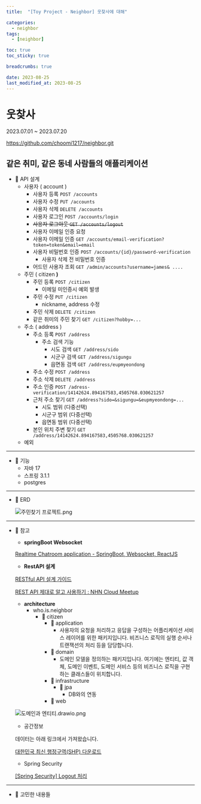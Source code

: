```yaml
---
title:  "[Toy Project - Neighbor] 웃찾사에 대해"

categories:
  - neighbor
tags:
  - [neighbor]

toc: true
toc_sticky: true

breadcrumbs: true

date: 2023-08-25
last_modified_at: 2023-08-25
---
```



# 웃찾사

2023.07.01 ~ 2023.07.20

https://github.com/choomi1217/neighbor.git

## **같은 취미, 같은 동네 사람들의 애플리케이션**

- 🔧 API 설계
  - 사용자 ( account )
    - 사용자 등록 `POST /accounts`
    - 사용자 수정 `PUT /accounts`
    - 사용자 삭제 `DELETE /accounts`
    - 사용자 로그인 `POST /accounts/login`
    - ~~사용자 로그아웃 `GET /accounts/logout`~~
    - 사용자 이메일 인증 요청
    - 사용자 이메일 인증 `GET /accounts/email-verification?token=token&email=email`
    - 사용자 비밀번호 인증 `POST /accounts/{id}/password-verification`
      - 사용자 삭제 전 비밀번호 인증
    - 어드민 사용자 조회 `GET /admin/accounts?username=james& ....`
  - 주민 ( citizen **)**
    - 주민 등록 `POST /citizen`
      - 이메일 미인증시 예외 발생
    - 주민 수정 `PUT /citizen`
      - nickname, address 수정
    - 주민 삭제 `DELETE /citizen`
    - 같은 취미의 주민 찾기 `GET /citizen?hobby=...`
  - 주소 ( address )
    - 주소 등록 `POST /address`
      - 주소 검색 기능
        - 시도 검색 `GET /address/sido`
        - 시군구 검색 `GET /address/sigungu`
        - 읍면동 검색 `GET /address/eupmyeondong`
    - 주소 수정 `POST /address`
    - 주소 삭제 `DELETE /address`
    - 주소 인증 `POST /adress-verification/14142624.894167583,4505768.030621257`
    - 근처 주소 찾기 `GET /address?sido=&sigungu=&eupmyeondong=...`
      - 시도 범위 (다중선택)
      - 시군구 범위 (다중선택)
      - 읍면동 범위 (다중선택)
    - 본인 위치 주변 찾기 `GET /address/14142624.894167583,4505768.030621257`
  - 예외


---

- 🔧 기능
  - 자바 17
  - 스프링 3.1.1
  - postgres

---

- 🔧 ERD

  ![주민찾기 프로젝트.png](https://s3-us-west-2.amazonaws.com/secure.notion-static.com/a4d7082f-6ced-4ad5-81c5-0ba881005850/%E1%84%8C%E1%85%AE%E1%84%86%E1%85%B5%E1%86%AB%E1%84%8E%E1%85%A1%E1%86%BD%E1%84%80%E1%85%B5_%E1%84%91%E1%85%B3%E1%84%85%E1%85%A9%E1%84%8C%E1%85%A6%E1%86%A8%E1%84%90%E1%85%B3.png)


---

- 🔧 참고
  - **springBoot Websocket**

  [Realtime Chatroom application - SpringBoot, Websocket, ReactJS](https://www.youtube.com/watch?v=o_IjEDAuo8Y)

  - **RestAPI 설계**

  [RESTful API 설계 가이드](https://sanghaklee.tistory.com/57)

  [REST API 제대로 알고 사용하기 : NHN Cloud Meetup](https://meetup.nhncloud.com/posts/92)

  - **architecture**
    - who.is.neighbor
      - 📁 citizen
        - 📁 application
          - 사용자의 요청을 처리하고 응답을 구성하는 어플리케이션 서비스 레이어를 위한 패키지입니다. 비즈니스 로직의 실행 순서나 트랜잭션의 처리 등을 담당합니다.
        - 📁 domain
          - 도메인 모델을 정의하는 패키지입니다. 여기에는 엔티티, 값 객체, 도메인 이벤트, 도메인 서비스 등의 비즈니스 로직을 구현하는 클래스들이 위치합니다.
        - 📁 infrastructure
          - 📁 jpa
            - DB와의 연동
        - 📁 web

  ![도메인과 엔티티.drawio.png](https://s3-us-west-2.amazonaws.com/secure.notion-static.com/83bde2dc-58d4-40f2-9c8c-8b86a024fe02/%E1%84%83%E1%85%A9%E1%84%86%E1%85%A6%E1%84%8B%E1%85%B5%E1%86%AB%E1%84%80%E1%85%AA_%E1%84%8B%E1%85%A6%E1%86%AB%E1%84%90%E1%85%B5%E1%84%90%E1%85%B5.drawio.png)

  - 공간정보

  데이터는 아래 링크에서 가져왔습니다.

  [대한민국 최신 행정구역(SHP) 다운로드](http://www.gisdeveloper.co.kr/?p=2332)

  - Spring Security

  [[Spring Security] Logout 처리](https://velog.io/@dailylifecoding/spring-security-logout-feature)


---

- 🤔 고민한 내용들